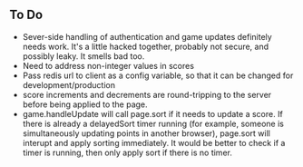 ## To Do

* Sever-side handling of authentication and game updates definitely needs work. It's a little hacked together, probably not secure, and possibly leaky. It smells bad too.
* Need to address non-integer values in scores
* Pass redis url to client as a config variable, so that it can be changed for development/production
* score increments and decrements are round-tripping to the server before being applied to the page.
* game.handleUpdate will call page.sort if it needs to update a score. If there is already a delayedSort timer running (for example, someone is simultaneously updating points in another browser), page.sort will interupt and apply sorting immediately. It would be better to check if a timer is running, then only apply sort if there is no timer.